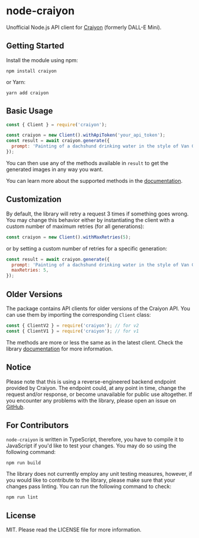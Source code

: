 # node-craiyon

Unofficial Node.js API client for [Craiyon][craiyon-url] (formerly DALL-E Mini).

## Getting Started

Install the module using npm:

```
npm install craiyon
```

or Yarn:

```
yarn add craiyon
```

## Basic Usage

```js
const { Client } = require('craiyon');

const craiyon = new Client().withApiToken('your_api_token');
const result = await craiyon.generate({
  prompt: 'Painting of a dachshund drinking water in the style of Van Gogh',
});
```

You can then use any of the methods available in `result` to get the generated
images in any way you want.

You can learn more about the supported methods in the [documentation][docs-url].

## Customization

By default, the library will retry a request 3 times if something goes wrong.
You may change this behavior either by instantiating the client with a custom
number of maximum retries (for all generations):

```js
const craiyon = new Client().withMaxRetries(5);
```

or by setting a custom number of retries for a specific generation:

```js
const result = await craiyon.generate({
  prompt: 'Painting of a dachshund drinking water in the style of Van Gogh',
  maxRetries: 5,
});
```

## Older Versions

The package contains API clients for older versions of the Craiyon API. You can
use them by importing the corresponding `Client` class:

```js
const { ClientV2 } = require('craiyon'); // for v2
const { ClientV1 } = require('craiyon'); // for v1
```

The methods are more or less the same as in the latest client. Check the library
[documentation][docs-url] for more information.

## Notice

Please note that this is using a reverse-engineered backend endpoint provided by
Craiyon. The endpoint could, at any point in time, change the request and/or
response, or become unavailable for public use altogether. If you encounter any
problems with the library, please open an issue on [GitHub][github-issues-url].

## For Contributors

`node-craiyon` is written in TypeScript, therefore, you have to compile it to
JavaScript if you'd like to test your changes. You may do so using the following
command:

```
npm run build
```

The library does not currently employ any unit testing measures, however, if you
would like to contribute to the library, please make sure that your changes pass
linting. You can run the following command to check:

```
npm run lint
```

## License

MIT. Please read the LICENSE file for more information.

[craiyon-url]: https://www.craiyon.com/
[docs-url]: https://jozsefsallai.github.io/node-craiyon/
[github-issues-url]: https://github.com/jozsefsallai/node-craiyon/issues
